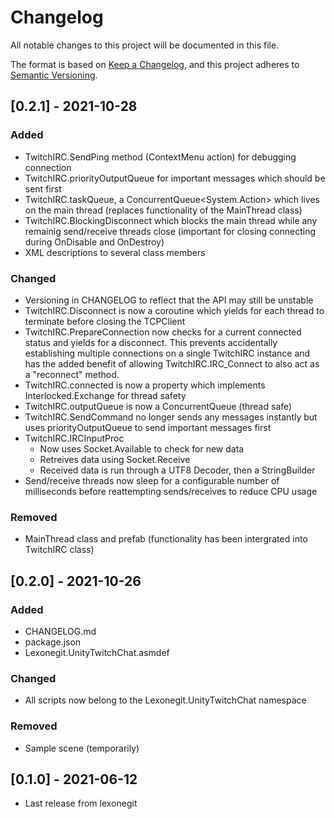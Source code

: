# Changelog
All notable changes to this project will be documented in this file.

The format is based on [Keep a Changelog](https://keepachangelog.com/en/1.0.0/),
and this project adheres to [Semantic Versioning](https://semver.org/spec/v2.0.0.html).

## [0.2.1] - 2021-10-28
### Added
- TwitchIRC.SendPing method (ContextMenu action) for debugging connection
- TwitchIRC.priorityOutputQueue for important messages which should be sent first
- TwitchIRC.taskQueue, a ConcurrentQueue&lt;System.Action> which lives on the main thread (replaces functionality of the MainThread class)
- TwitchIRC.BlockingDisconnect which blocks the main thread while any remainig send/receive threads close (important for closing connecting during OnDisable and OnDestroy)
- XML descriptions to several class members
### Changed
- Versioning in CHANGELOG to reflect that the API may still be unstable
- TwitchIRC.Disconnect is now a coroutine which yields for each thread to terminate before closing the TCPClient
- TwitchIRC.PrepareConnection now checks for a current connected status and yields for a disconnect. This prevents accidentally establishing multiple connections on a single TwitchIRC instance and has the added benefit of allowing TwitchIRC.IRC_Connect to also act as a "reconnect" method.
- TwitchIRC.connected is now a property which implements Interlocked.Exchange for thread safety
- TwitchIRC.outputQueue is now a ConcurrentQueue (thread safe)
- TwitchIRC.SendCommand no longer sends any messages instantly but uses priorityOutputQueue to send important messages first
- TwitchIRC.IRCInputProc
    - Now uses Socket.Available to check for new data
    - Retreives data using Socket.Receive
    - Received data is run through a UTF8 Decoder, then a StringBuilder
- Send/receive threads now sleep for a configurable number of milliseconds before reattempting sends/receives to reduce CPU usage
### Removed
- MainThread class and prefab (functionality has been intergrated into TwitchIRC class)

## [0.2.0] - 2021-10-26
### Added
- CHANGELOG.md
- package.json
- Lexonegit.UnityTwitchChat.asmdef
### Changed
- All scripts now belong to the Lexonegit.UnityTwitchChat namespace
### Removed
- Sample scene (temporarily)

## [0.1.0] - 2021-06-12
- Last release from lexonegit